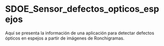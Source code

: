 # SDOE_Sensor_defectos_opticos_espejos
Aquí se presenta la información de una aplicación para detectar defectos ópticos en espejos a partir de imágenes de Ronchigramas.
